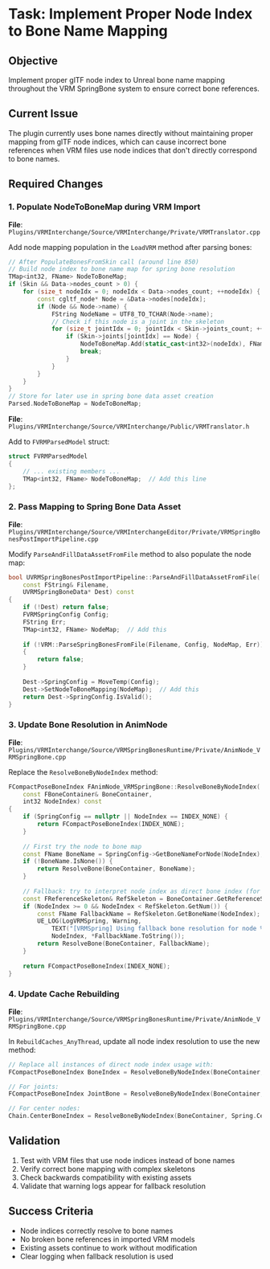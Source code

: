 # Task: Implement Proper Node Index to Bone Name Mapping

## Objective
Implement proper glTF node index to Unreal bone name mapping throughout the VRM SpringBone system to ensure correct bone references.

## Current Issue
The plugin currently uses bone names directly without maintaining proper mapping from glTF node indices, which can cause incorrect bone references when VRM files use node indices that don't directly correspond to bone names.

## Required Changes

### 1. Populate NodeToBoneMap during VRM Import

**File**: `Plugins/VRMInterchange/Source/VRMInterchange/Private/VRMTranslator.cpp`

Add node mapping population in the `LoadVRM` method after parsing bones:

```cpp
// After PopulateBonesFromSkin call (around line 850)
// Build node index to bone name map for spring bone resolution
TMap<int32, FName> NodeToBoneMap;
if (Skin && Data->nodes_count > 0) {
    for (size_t nodeIdx = 0; nodeIdx < Data->nodes_count; ++nodeIdx) {
        const cgltf_node* Node = &Data->nodes[nodeIdx];
        if (Node && Node->name) {
            FString NodeName = UTF8_TO_TCHAR(Node->name);
            // Check if this node is a joint in the skeleton
            for (size_t jointIdx = 0; jointIdx < Skin->joints_count; ++jointIdx) {
                if (Skin->joints[jointIdx] == Node) {
                    NodeToBoneMap.Add(static_cast<int32>(nodeIdx), FName(*NodeName));
                    break;
                }
            }
        }
    }
}
// Store for later use in spring bone data asset creation
Parsed.NodeToBoneMap = NodeToBoneMap;
```

**File**: `Plugins/VRMInterchange/Source/VRMInterchange/Public/VRMTranslator.h`

Add to `FVRMParsedModel` struct:
```cpp
struct FVRMParsedModel
{
    // ... existing members ...
    TMap<int32, FName> NodeToBoneMap;  // Add this line
};
```

### 2. Pass Mapping to Spring Bone Data Asset

**File**: `Plugins/VRMInterchange/Source/VRMInterchangeEditor/Private/VRMSpringBonesPostImportPipeline.cpp`

Modify `ParseAndFillDataAssetFromFile` method to also populate the node map:

```cpp
bool UVRMSpringBonesPostImportPipeline::ParseAndFillDataAssetFromFile(
    const FString& Filename, 
    UVRMSpringBoneData* Dest) const
{
    if (!Dest) return false;
    FVRMSpringConfig Config; 
    FString Err;
    TMap<int32, FName> NodeMap;  // Add this
    
    if (!VRM::ParseSpringBonesFromFile(Filename, Config, NodeMap, Err))  // Modified
    {
        return false;
    }
    
    Dest->SpringConfig = MoveTemp(Config);
    Dest->SetNodeToBoneMapping(NodeMap);  // Add this
    return Dest->SpringConfig.IsValid();
}
```

### 3. Update Bone Resolution in AnimNode

**File**: `Plugins/VRMInterchange/Source/VRMSpringBonesRuntime/Private/AnimNode_VRMSpringBone.cpp`

Replace the `ResolveBoneByNodeIndex` method:

```cpp
FCompactPoseBoneIndex FAnimNode_VRMSpringBone::ResolveBoneByNodeIndex(
    const FBoneContainer& BoneContainer, 
    int32 NodeIndex) const
{
    if (SpringConfig == nullptr || NodeIndex == INDEX_NONE) {
        return FCompactPoseBoneIndex(INDEX_NONE);
    }
    
    // First try the node to bone map
    const FName BoneName = SpringConfig->GetBoneNameForNode(NodeIndex);
    if (!BoneName.IsNone()) {
        return ResolveBone(BoneContainer, BoneName);
    }
    
    // Fallback: try to interpret node index as direct bone index (for compatibility)
    const FReferenceSkeleton& RefSkeleton = BoneContainer.GetReferenceSkeleton();
    if (NodeIndex >= 0 && NodeIndex < RefSkeleton.GetNum()) {
        const FName FallbackName = RefSkeleton.GetBoneName(NodeIndex);
        UE_LOG(LogVRMSpring, Warning, 
            TEXT("[VRMSpring] Using fallback bone resolution for node %d -> %s"), 
            NodeIndex, *FallbackName.ToString());
        return ResolveBone(BoneContainer, FallbackName);
    }
    
    return FCompactPoseBoneIndex(INDEX_NONE);
}
```

### 4. Update Cache Rebuilding

**File**: `Plugins/VRMInterchange/Source/VRMSpringBonesRuntime/Private/AnimNode_VRMSpringBone.cpp`

In `RebuildCaches_AnyThread`, update all node index resolution to use the new method:

```cpp
// Replace all instances of direct node index usage with:
FCompactPoseBoneIndex BoneIndex = ResolveBoneByNodeIndex(BoneContainer, Collider.NodeIndex);

// For joints:
FCompactPoseBoneIndex JointBone = ResolveBoneByNodeIndex(BoneContainer, Joint.NodeIndex);

// For center nodes:
Chain.CenterBoneIndex = ResolveBoneByNodeIndex(BoneContainer, Spring.CenterNodeIndex);
```

## Validation
1. Test with VRM files that use node indices instead of bone names
2. Verify correct bone mapping with complex skeletons
3. Check backwards compatibility with existing assets
4. Validate that warning logs appear for fallback resolution

## Success Criteria
- Node indices correctly resolve to bone names
- No broken bone references in imported VRM models
- Existing assets continue to work without modification
- Clear logging when fallback resolution is used